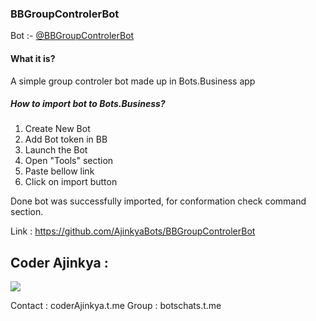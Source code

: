 ### BBGroupControlerBot
Bot :- [@BBGroupControlerBot](https://t.me/BBGroupControlerBot)

#### What it is?
A simple group controler bot made up in Bots.Business app

##### How to import bot to Bots.Business? 
1. Create New Bot
2. Add Bot token in BB
3. Launch the Bot
4. Open "Tools" section
5. Paste bellow link
6. Click on import button

Done bot was successfully imported, for conformation check command section.

Link : https://github.com/AjinkyaBots/BBGroupControlerBot

## Coder Ajinkya :

![](https://t.me/coderajinkya)

Contact : coderAjinkya.t.me
Group : botschats.t.me
